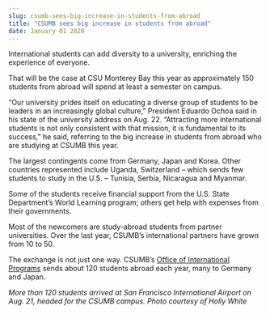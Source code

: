 ```yaml
---
slug: csumb-sees-big-increase-in-students-from-abroad
title: "CSUMB sees big increase in students from abroad"
date: January 01 2020
---
```


<p>International students can add diversity to a university, enriching the experience of everyone.
</p><p>That will be the case at CSU Monterey Bay this year as approximately 150 students from abroad will spend at least a semester on campus.
</p><p>“Our university prides itself on educating a diverse group of students to be leaders in an increasingly global culture,” President Eduardo Ochoa said in his state of the university address on Aug. 22. “Attracting more international students is not only consistent with that mission, it is fundamental to its success,” he said, referring to the big increase in students from abroad who are studying at CSUMB this year.
</p><p>The largest contingents come from Germany, Japan and Korea. Other countries represented include Uganda, Switzerland – which sends few students to study in the U.S. – Tunisia, Serbia, Nicaragua and Myanmar.
</p><p>Some of the students receive financial support from the U.S. State Department’s World Learning program; others get help with expenses from their governments.
</p><p>Most of the newcomers are study-abroad students from partner universities. Over the last year, CSUMB’s international partners have grown from 10 to 50.
</p><p>The exchange is not just one way. CSUMB’s <a href="http://international.csumb.edu/">Office of International Programs</a> sends about 120 students abroad each year, many to Germany and Japan.
</p><p><em>More than 120 students arrived at San Francisco International Airport on Aug. 21, headed for the CSUMB campus. Photo courtesy of Holly White</em>
</p>
